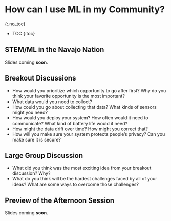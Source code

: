 # How can I use ML in my Community?
{:.no_toc}

* TOC
{:toc}

## STEM/ML in the Navajo Nation
<div class="message">
Slides coming <b>soon</b>.
</div>

## Breakout Discussions
+ How would you prioritize which opportunity to go after first? Why do you think your favorite opportunity is the most important?
+ What data would you need to collect?
+ How could you go about collecting that data? What kinds of sensors might you need?
+ How would you deploy your system? How often would it need to communicate? What kind of battery life would it need?
+ How might the data drift over time? How might you correct that?
+ How will you make sure your system protects people’s privacy? Can you make sure it is secure?

## Large Group Discussion
+ What did you think was the most exciting idea from your breakout discussion? Why?
+ What do you think will be the hardest challenges faced by all of your ideas? What are some ways to overcome those challenges?

## Preview of the Afternoon Session
<div class="message">
Slides coming <b>soon</b>.
</div>